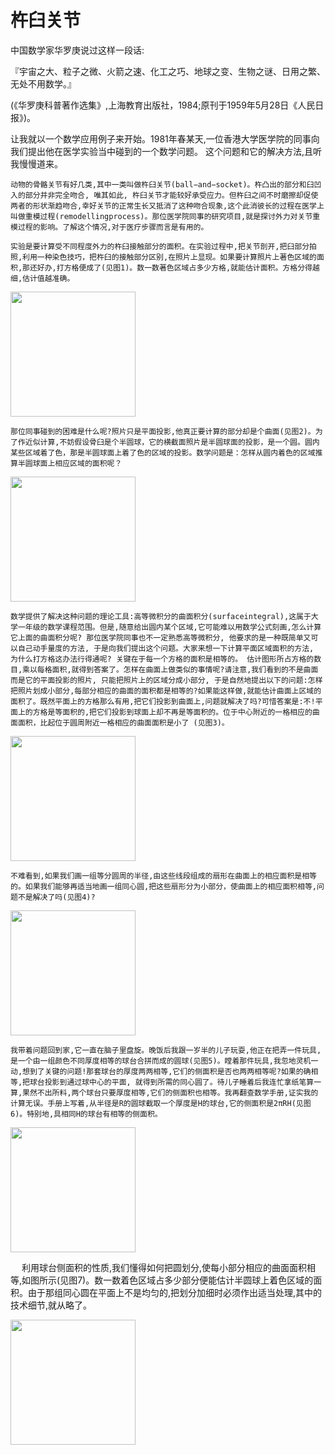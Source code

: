 
# 杵臼关节

中国数学家华罗庚说过这样一段话: 

『宇宙之大、粒子之微、火箭之速、化工之巧、地球之变、生物之谜、日用之繁、无处不用数学。』

(《华罗庚科普著作选集》,上海教育出版社，1984;原刊于1959年5月28日《人民日报》)。

让我就以一个数学应用例子来开始。1981年春某天,一位香港大学医学院的同事向我们提出他在医学实验当中碰到的一个数学问题。
这个问题和它的解决方法,且听我慢慢道来。


    动物的骨骼关节有好几类,其中一类叫做杵臼关节(ball−and−socket)。杵凸出的部分和臼凹入的部分并非完全吻合, 唯其如此, 杵臼关节才能较好承受应力。但杵臼之间不时磨擦却促使两者的形状渐趋吻合,幸好关节的正常生长又抵消了这种吻合现象,这个此消彼长的过程在医学上叫做重模过程(remodellingprocess)。那位医学院同事的研究项目,就是探讨外力对关节重模过程的影响。了解这个情况,对于医疗步骤而言是有用的。

    实验是要计算受不同程度外力的杵臼接触部分的面积。在实验过程中,把关节剖开,把臼部分拍照,利用一种染色技巧，把杵臼的接触部分区别,在照片上显现。如果要计算照片上著色区域的面积,那还好办,打方格便成了(见图1)。数一数著色区域占多少方格,就能估计面积。方格分得越细,估计值越准确。 


[<img src="http://img.blog.csdn.net/20160320204306810?raw=true" height="200">](https://mmbiyelunwen.github.io/article.md)

    那位同事碰到的困难是什么呢?照片只是平面投影,他真正要计算的部分却是个曲面(见图2)。为了作近似计算,不妨假设骨臼是个半圆球，它的横截面照片是半圆球面的投影，是一个圆。圆内某些区域着了色，那是半圆球面上着了色的区域的投影。数学问题是：怎样从圆内着色的区域推算半圆球面上相应区域的面积呢？

[<img src="http://img.blog.csdn.net/20160320201611053?raw=true" height="200">](https://mmbiyelunwen.github.io/article.md)

    数学提供了解决这种问题的理论工具:高等微积分的曲面积分(surfaceintegral),这属于大学一年级的数学课程范围。但是,随意给出圆内某个区域,它可能难以用数学公式刻画,怎么计算它上面的曲面积分呢? 那位医学院同事也不一定熟悉高等微积分, 他要求的是一种既简单又可以自己动手量度的方法, 于是向我们提出这个问题。大家来想一下计算平面区域面积的方法, 为什么打方格这办法行得通呢? 关键在于每一个方格的面积是相等的。 估计图形所占方格的数目,乘以每格面积,就得到答案了。怎样在曲面上做类似的事情呢?请注意,我们看到的不是曲面而是它的平面投影的照片, 只能把照片上的区域分成小部分, 于是自然地提出以下的问题:怎样把照片划成小部分,每部分相应的曲面的面积都是相等的?如果能这样做,就能估计曲面上区域的面积了。既然平面上的方格那么有用,把它们投影到曲面上,问题就解决了吗?可惜答案是:不!平面上的方格是等面积的,把它们投影到球面上却不再是等面积的。位于中心附近的一格相应的曲面面积，比起位于圆周附近一格相应的曲面面积是小了 (见图3)。

[<img src="http://img.blog.csdn.net/20160320201719433?raw=true" height="200">](https://mmbiyelunwen.github.io/article.md)

    不难看到,如果我们画一组等分圆周的半径,由这些线段组成的扇形在曲面上的相应面积是相等的。如果我们能够再适当地画一组同心圆,把这些扇形分为小部分，使曲面上的相应面积相等,问题不是解决了吗(见图4)?

[<img src="http://img.blog.csdn.net/20160320201911867?raw=true" height="200">](https://mmbiyelunwen.github.io/article.md)

    我带着问题回到家,它一直在脑子里盘旋。晚饭后我跟一岁半的儿子玩耍,他正在把弄一件玩具,是一个由一组颜色不同厚度相等的球台合拼而成的圆球(见图5)。瞠着那件玩具,我忽地灵机一动,想到了关键的问题!那套球台的厚度两两相等,它们的侧面积是否也两两相等呢?如果的确相等,把球台投影到通过球中心的平面, 就得到所需的同心圆了。待儿子睡着后我连忙拿纸笔算一算,果然不出所料,两个球台只要厚度相等,它们的侧面积也相等。我再翻查数学手册,证实我的计算无误。手册上写着,从半径是R的圆球截取一个厚度是H的球台,它的侧面积是2πRH(见图6)。特别地,具相同H的球台有相等的侧面积。
    
[<img src="http://img.blog.csdn.net/20160320202012102?raw=true" height="200">](https://mmbiyelunwen.github.io/article.md)

　    利用球台侧面积的性质,我们懂得如何把圆划分,使每小部分相应的曲面面积相等,如图所示(见图7)。数一数着色区域占多少部分便能估计半圆球上着色区域的面积。由于那组同心圆在平面上不是均匀的,把划分加细时必须作出适当处理,其中的技术细节,就从略了。

[<img src="http://img.blog.csdn.net/20160320202111390?raw=true" height="200">](https://mmbiyelunwen.github.io/article.md)
